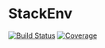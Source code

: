 # StackEnv

[![Build Status](https://github.com/jlapeyre/StackEnv.jl/actions/workflows/CI.yml/badge.svg?branch=main)](https://github.com/jlapeyre/StackEnv.jl/actions/workflows/CI.yml?query=branch%3Amain)
[![Coverage](https://codecov.io/gh/jlapeyre/StackEnv.jl/branch/main/graph/badge.svg)](https://codecov.io/gh/jlapeyre/StackEnv.jl)
